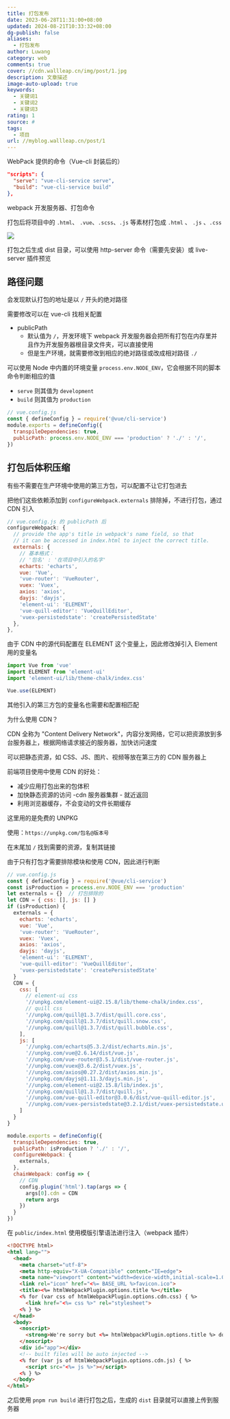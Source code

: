 ```yaml
---
title: 打包发布
date: 2023-06-28T11:31:00+08:00
updated: 2024-08-21T10:33:32+08:00
dg-publish: false
aliases:
  - 打包发布
author: Luwang
category: web
comments: true
cover: //cdn.wallleap.cn/img/post/1.jpg
description: 文章描述
image-auto-upload: true
keywords:
  - 关键词1
  - 关键词2
  - 关键词3
rating: 1
source: #
tags:
  - 项目
url: //myblog.wallleap.cn/post/1
---
```


WebPack 提供的命令（Vue-cli 封装后的）

```json
"scripts": {
  "serve": "vue-cli-service serve",
  "build": "vue-cli-service build"
},
```

webpack 开发服务器、打包命令

打包后将项目中的 `.html`、 `.vue`、`.scss`、`.js` 等素材打包成 `.html` 、 `.js` 、`.css`

![](https://cdn.wallleap.cn/img/pic/illustration/202306281142587.png)

打包之后生成 dist 目录，可以使用 http-server 命令（需要先安装）或 live-server 插件预览

## 路径问题

会发现默认打包的地址是以 `/` 开头的绝对路径

需要修改可以在 vue-cli 找相关配置

- publicPath
	- 默认值为 `/`，开发环境下 webpack 开发服务器会把所有打包在内存里并且作为开发服务器根目录文件夹，可以直接使用
	- 但是生产环境，就需要修改到相应的绝对路径或改成相对路径 `./`

可以使用 Node 中内置的环境变量 `process.env.NODE_ENV`，它会根据不同的脚本命令判断相应的值

- `serve` 则其值为 `development`
- `build` 则其值为 `production`

```js
// vue.config.js
const { defineConfig } = require('@vue/cli-service')
module.exports = defineConfig({
  transpileDependencies: true,
  publicPath: process.env.NODE_ENV === 'production' ? './' : '/',
})
```

## 打包后体积压缩

有些不需要在生产环境中使用的第三方包，可以配置不让它打包进去

把他们这些依赖添加到 `configureWebpack.externals` 排除掉，不进行打包，通过 CDN 引入

```js
// vue.config.js 的 publicPath 后
configureWebpack: {
  // provide the app's title in webpack's name field, so that
  // it can be accessed in index.html to inject the correct title.
  externals: {
    // 基本格式：
    // '包名' : '在项目中引入的名字'
    echarts: 'echarts',
    vue: 'Vue',
    'vue-router': 'VueRouter',
    vuex: 'Vuex',
    axios: 'axios',
    dayjs: 'dayjs',
    'element-ui': 'ELEMENT',
    'vue-quill-editor': 'VueQuillEditor',
    'vuex-persistedstate': 'createPersistedState'
  },
},
```

由于 CDN 中的源代码配置在 ELEMENT 这个变量上，因此修改掉引入 Element 用的变量名

```js
import Vue from 'vue'
import ELEMENT from 'element-ui'
import 'element-ui/lib/theme-chalk/index.css'

Vue.use(ELEMENT)
```

其他引入的第三方包的变量名也需要和配置相匹配

为什么使用 CDN？

CDN 全称为 "Content Delivery Network"，内容分发网络，它可以把资源放到多台服务器上，根据网络请求接近的服务器，加快访问速度

可以把静态资源，如 CSS、JS、图片、视频等放在第三方的 CDN 服务器上

前端项目使用中使用 CDN 的好处：

- 减少应用打包出来的包体积
- 加快静态资源的访问 -cdn 服务器集群 - 就近返回
- 利用浏览器缓存，不会变动的文件长期缓存

这里用的是免费的 UNPKG

使用：`https://unpkg.com/包名@版本号`

在末尾加 `/` 找到需要的资源，复制其链接

由于只有打包才需要排除模块和使用 CDN，因此进行判断

```js
// vue.config.js
const { defineConfig } = require('@vue/cli-service')
const isProduction = process.env.NODE_ENV === 'production'
let externals = {}  // 打包排除的
let CDN = { css: [], js: [] }
if (isProduction) {
  externals = {
    echarts: 'echarts',
    vue: 'Vue',
    'vue-router': 'VueRouter',
    vuex: 'Vuex',
    axios: 'axios',
    dayjs: 'dayjs',
    'element-ui': 'ELEMENT',
    'vue-quill-editor': 'VueQuillEditor',
    'vuex-persistedstate': 'createPersistedState'
  }
  CDN = {
    css: [
      // element-ui css
      '//unpkg.com/element-ui@2.15.8/lib/theme-chalk/index.css',
      // quill css
      '//unpkg.com/quill@1.3.7/dist/quill.core.css',
      '//unpkg.com/quill@1.3.7/dist/quill.snow.css',
      '//unpkg.com/quill@1.3.7/dist/quill.bubble.css',
    ],
    js: [
      '//unpkg.com/echarts@5.3.2/dist/echarts.min.js',
      '//unpkg.com/vue@2.6.14/dist/vue.js',
      '//unpkg.com/vue-router@3.5.1/dist/vue-router.js',
      '//unpkg.com/vuex@3.6.2/dist/vuex.js',
      '//unpkg.com/axios@0.27.2/dist/axios.min.js',
      '//unpkg.com/dayjs@1.11.3/dayjs.min.js',
      '//unpkg.com/element-ui@2.15.8/lib/index.js',
      '//unpkg.com/quill@1.3.7/dist/quill.js',
      '//unpkg.com/vue-quill-editor@3.0.6/dist/vue-quill-editor.js',
      '//unpkg.com/vuex-persistedstate@3.2.1/dist/vuex-persistedstate.umd.js',
    ]
  }
}

module.exports = defineConfig({
  transpileDependencies: true,
  publicPath: isProduction ? './' : '/',
  configureWebpack: {
    externals,
  },
  chainWebpack: config => {
    // CDN
    config.plugin('html').tap(args => {
      args[0].cdn = CDN
      return args
    })
  }
})
```

在 `public/index.html` 使用模版引擎语法进行注入（webpack 插件）

```html
<!DOCTYPE html>
<html lang="">
  <head>
    <meta charset="utf-8">
    <meta http-equiv="X-UA-Compatible" content="IE=edge">
    <meta name="viewport" content="width=device-width,initial-scale=1.0">
    <link rel="icon" href="<%= BASE_URL %>favicon.ico">
    <title><%= htmlWebpackPlugin.options.title %></title>
    <% for (var css of htmlWebpackPlugin.options.cdn.css) { %>
      <link href="<%= css %>" rel="stylesheet">
    <% } %>
  </head>
  <body>
    <noscript>
      <strong>We're sorry but <%= htmlWebpackPlugin.options.title %> doesn't work properly without JavaScript enabled. Please enable it to continue.</strong>
    </noscript>
    <div id="app"></div>
    <!-- built files will be auto injected -->
    <% for (var js of htmlWebpackPlugin.options.cdn.js) { %>
      <script src="<%= js %>"></script>
    <% } %>
  </body>
</html>
```

之后使用 `pnpm run build` 进行打包之后，生成的 `dist` 目录就可以直接上传到服务器
